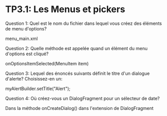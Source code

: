 # TP3.1: Les Menus et pickers

Question 1: Quel est le nom du fichier dans lequel vous créez des éléments de menu d'options?

   menu_main.xml
  
Question 2: Quelle méthode est appelée quand un élément du menu d'options est cliqué?

   onOptionsItemSelected(MenuItem item)
 
Question 3: Lequel des énoncés suivants définit le titre d'un dialogue d'alerte? Choisissez-en un:

   myAlertBuilder.setTitle("Alert");
  
Question 4: Où créez-vous un DialogFragment pour un sélecteur de date?

   Dans la méthode onCreateDialog() dans l'extension de DialogFragment
